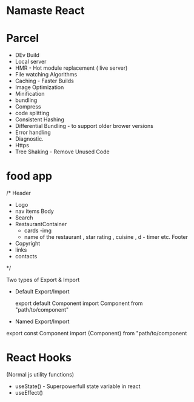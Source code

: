 # Namaste React


# Parcel 

- DEv Build
- Local server
- HMR - Hot module replacement  ( live server)
- File watching Algorithms
- Caching - Faster Builds 
- Image Optimization
- Minification
- bundling
- Compress
- code splitting
- Consistent Hashing
- Differential Bundling - to support older brower versions
- Error handling
- Diagnostic.
- Https 
- Tree Shaking - Remove Unused Code 


# food app

/*
Header
- Logo
- nav items
Body
- Search 
- RestaurantContainer
  - cards 
   -img
   - name of the restaurant , star rating , cuisine , d - timer etc. 
Footer
- Copyright
- links
- contacts

*/ 

Two types of Export & Import

- Default Export/Import

  export default Component
  import Component from "path/to/component"

- Named Export/Import

export const Component
import {Component} from "path/to/component
 

 # React Hooks

 (Normal js utility functions)

 - useState() - Superpowerfull state variable in react
 - useEffect()  